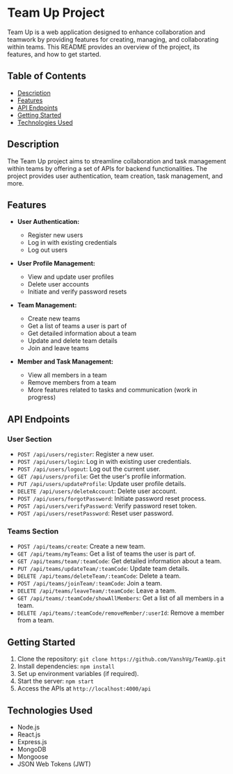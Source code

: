 # Team Up Project

Team Up is a web application designed to enhance collaboration and teamwork by providing features for creating, managing, and collaborating within teams. This README provides an overview of the project, its features, and how to get started.

## Table of Contents

- [Description](#description)
- [Features](#features)
- [API Endpoints](#api-endpoints)
- [Getting Started](#getting-started)
- [Technologies Used](#technologies-used)

## Description

The Team Up project aims to streamline collaboration and task management within teams by offering a set of APIs for backend functionalities. The project provides user authentication, team creation, task management, and more.

## Features

- **User Authentication:**
  - Register new users
  - Log in with existing credentials
  - Log out users

- **User Profile Management:**
  - View and update user profiles
  - Delete user accounts
  - Initiate and verify password resets

- **Team Management:**
  - Create new teams
  - Get a list of teams a user is part of
  - Get detailed information about a team
  - Update and delete team details
  - Join and leave teams

- **Member and Task Management:**
  - View all members in a team
  - Remove members from a team
  - More features related to tasks and communication (work in progress)

## API Endpoints

### User Section

- `POST /api/users/register`: Register a new user.
- `POST /api/users/login`: Log in with existing user credentials.
- `POST /api/users/logout`: Log out the current user.
- `GET /api/users/profile`: Get the user's profile information.
- `PUT /api/users/updateProfile`: Update user profile details.
- `DELETE /api/users/deleteAccount`: Delete user account.
- `POST /api/users/forgotPassword`: Initiate password reset process.
- `POST /api/users/verifyPassword`: Verify password reset token.
- `POST /api/users/resetPassword`: Reset user password.

### Teams Section

- `POST /api/teams/create`: Create a new team.
- `GET /api/teams/myTeams`: Get a list of teams the user is part of.
- `GET /api/teams/team/:teamCode`: Get detailed information about a team.
- `PUT /api/teams/updateTeam/:teamCode`: Update team details.
- `DELETE /api/teams/deleteTeam/:teamCode`: Delete a team.
- `POST /api/teams/joinTeam/:teamCode`: Join a team.
- `DELETE /api/teams/leaveTeam/:teamCode`: Leave a team.
- `GET /api/teams/:teamCode/showAllMembers`: Get a list of all members in a team.
- `DELETE /api/teams/:teamCode/removeMember/:userId`: Remove a member from a team.

## Getting Started

1. Clone the repository: `git clone https://github.com/VanshVg/TeamUp.git`
2. Install dependencies: `npm install`
3. Set up environment variables (if required).
4. Start the server: `npm start`
5. Access the APIs at `http://localhost:4000/api`

## Technologies Used

- Node.js
- React.js
- Express.js
- MongoDB
- Mongoose
- JSON Web Tokens (JWT)
